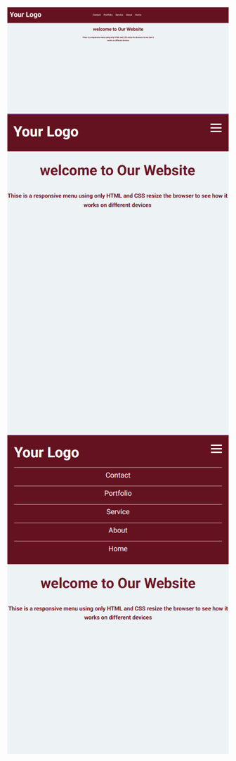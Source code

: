 <img src="assets/IMG/Screenshot 2025-09-29 192623.png"/>
<img src="assets/IMG/Screenshot 2025-09-29 192651.png"/>
<img src="assets/IMG/Screenshot 2025-09-29 192716.png"/>

